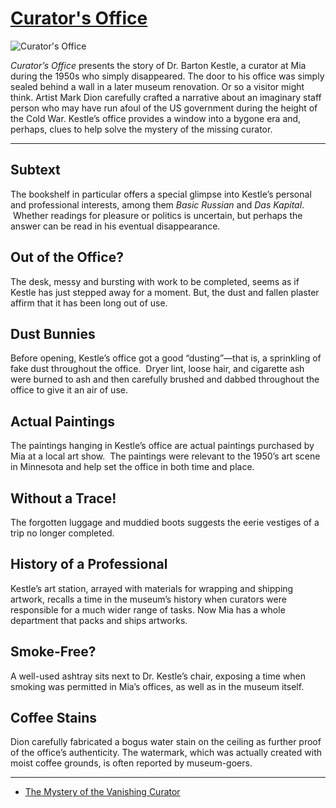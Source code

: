 # [Curator's Office](http://artstories.artsmia.org/#/o/116294)
![Curator's Office](http://api.artsmia.org/images/116294/large.jpg)

*Curator’s Office* presents the story of Dr. Barton Kestle, a curator at Mia during the 1950s who simply disappeared. The door to his office was simply sealed behind a wall in a later museum renovation. Or so a visitor might think. Artist Mark Dion carefully crafted a narrative about an imaginary staff person who may have run afoul of the US government during the height of the Cold War. Kestle’s office provides a window into a bygone era and, perhaps, clues to help solve the mystery of the missing curator. 

---

## Subtext

The bookshelf in particular offers a special glimpse into Kestle’s personal and professional interests, among them *Basic Russian* and *Das Kapital*.  Whether readings for pleasure or politics is uncertain, but perhaps the answer can be read in his eventual disappearance.

## Out of the Office?

The desk, messy and bursting with work to be completed, seems as if Kestle has just stepped away for a moment. But, the dust and fallen plaster affirm that it has been long out of use.

## Dust Bunnies

Before opening, Kestle’s office got a good “dusting”—that is, a sprinkling of fake dust throughout the office.  Dryer lint, loose hair, and cigarette ash were burned to ash and then carefully brushed and dabbed throughout the office to give it an air of use.

## Actual Paintings

The paintings hanging in Kestle’s office are actual paintings purchased by Mia at a local art show.  The paintings were relevant to the 1950’s art scene in Minnesota and help set the office in both time and place.

## Without a Trace!

The forgotten luggage and muddied boots suggests the eerie vestiges of a trip no longer completed.

## History of a Professional

Kestle’s art station, arrayed with materials for wrapping and shipping artwork, recalls a time in the museum’s history when curators were responsible for a much wider range of tasks. Now Mia has a whole department that packs and ships artworks.

## Smoke-Free?

A well-used ashtray sits next to Dr. Kestle’s chair, exposing a time when smoking was permitted in Mia’s offices, as well as in the museum itself.

## Coffee Stains

Dion carefully fabricated a bogus water stain on the ceiling as further proof of the office’s authenticity. The watermark, which was actually created with moist coffee grounds, is often reported by museum-goers.

---

* [The Mystery of the Vanishing Curator](../stories/the-mystery-of-the-vanishing-curator.md)
